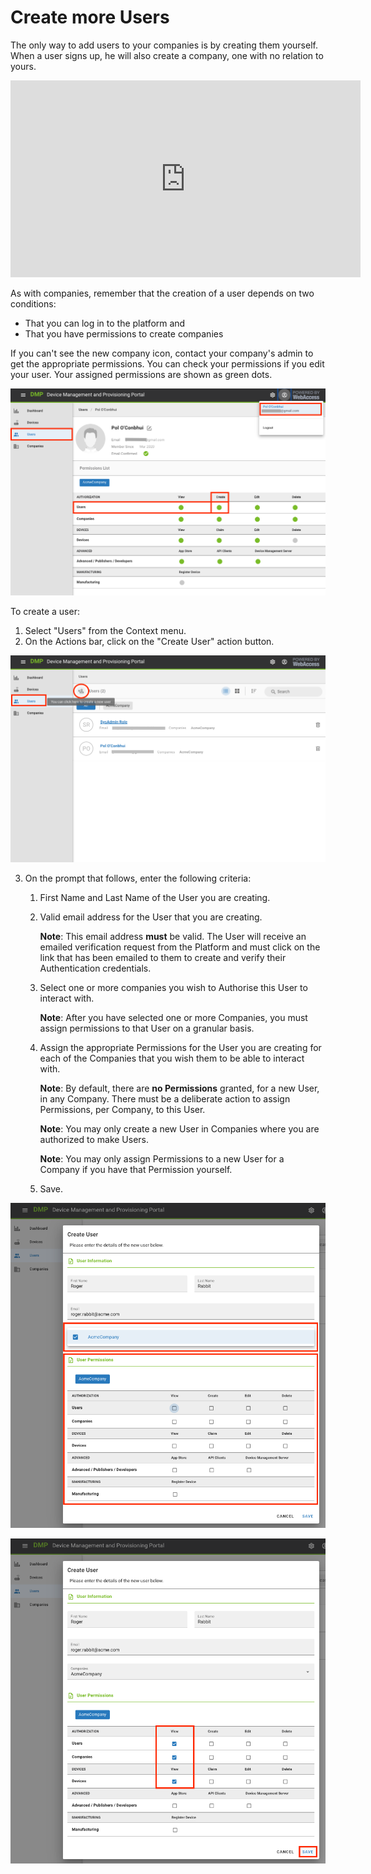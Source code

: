 # Create more Users

The only way to add users to your companies is by creating them yourself. When a user signs up, he will also create a company, one with no relation to yours.


<iframe width="560" height="315" src="https://www.youtube.com/embed/Hl3ElX1BUvo" frameborder="0" allow="accelerometer; autoplay; encrypted-media; gyroscope; picture-in-picture" allowfullscreen></iframe>



As with companies, remember that the creation of a user depends on two conditions:
- That you can log in to the platform and
- That you have permissions to create companies

If you can't see the new company icon, contact your company's admin to get the appropriate permissions.
You can check your permissions if you edit your user. Your assigned permissions are shown as green dots.

![permissions](./01_permissions.png)



To create a user:

1. Select "Users" from the Context menu. 
2. On the Actions bar, click on the "Create User" action button.

![create](./02_createUser.png)

3. On the prompt that follows, enter the following criteria: 

   1. First Name and Last Name of the User you are creating. 

   2. Valid email address for the User that you are creating. 

      **Note**: This email address **must** be valid. The User will receive an emailed verification request from the Platform and must click on the link that has been emailed to them to create and verify their Authentication credentials.

   3. Select one or more companies you wish to Authorise this User to interact with.

      **Note**: After you have selected one or more Companies, you must assign permissions to that User on a granular basis.

   4. Assign the appropriate Permissions for the User you are creating for each of the Companies that you wish them to be able to interact with. 

      **Note**: By default, there are **no Permissions** granted, for a new User, in any Company. There must be a deliberate action to assign Permissions, per Company, to this User. 
   
      **Note**: You may only create a new User in Companies where you are authorized to make Users.
   
      **Note**: You may only assign Permissions to a new User for a Company if you have that Permission yourself. 
   
   5. Save.

![createUser1](./03_createUserForm.png)



![createUser2](./04_createUserForm2.png)
